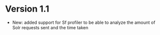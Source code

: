 Version 1.1
===========

* New: added support for Sf profiler to be able to analyze the amount of Solr requests sent and the time taken
